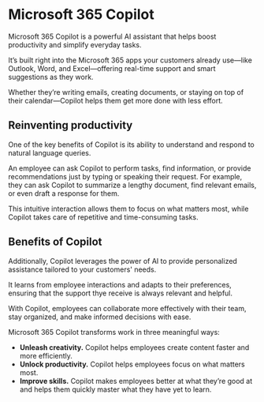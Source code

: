 # Microsoft 365 Copilot

Microsoft 365 Copilot is a powerful AI assistant that helps boost productivity and simplify everyday tasks.

It’s built right into the Microsoft 365 apps your customers already use&mdash;like Outlook, Word, and Excel&mdash;offering real-time support and smart suggestions as they work.

Whether they’re writing emails, creating documents, or staying on top of their calendar&mdash;Copilot helps them get more done with less effort.

## Reinventing productivity

One of the key benefits of Copilot is its ability to understand and respond to natural language queries.

An employee can ask Copilot to perform tasks, find information, or provide recommendations just by typing or speaking their request. For example, they can ask Copilot to summarize a lengthy document, find relevant emails, or even draft a response for them.

This intuitive interaction allows them to focus on what matters most, while Copilot takes care of repetitive and time-consuming tasks.

## Benefits of Copilot

Additionally, Copilot leverages the power of AI to provide personalized assistance tailored to your customers' needs. 

It learns from employee interactions and adapts to their preferences, ensuring that the support thye receive is always relevant and helpful. 

With Copilot, employees can collaborate more effectively with their team, stay organized, and make informed decisions with ease. 

Microsoft 365 Copilot transforms work in three meaningful ways:

- **Unleash creativity.** Copilot helps employees create content faster and more efficiently.  
- **Unlock productivity.** Copilot helps employees focus on what matters most.  
- **Improve skills.** Copilot makes employees better at what they’re good at and helps them quickly master what they have yet to learn.